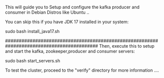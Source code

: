 This will guide you to Setup and configure the kafka producer and consumer in Debian Distros like Ubuntu ..

You can skip this if you have JDK 17 installed in your system:

sudo bash install_java17.sh

##########################################################################################
Then, execute this to setup and start the kafka, zookeeper,producer and consumer servers:

sudo bash start_servers.sh



To test the cluster, proceed to the "verify" directory for more information ....

